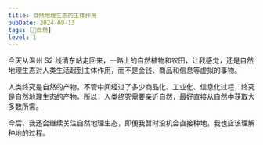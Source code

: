 ```yaml
---
title: 自然地理生态的主体作用
pubDate: 2024-09-13
tags: [🌳自然]
level: 1
---
```


今天从温州 S2 线清东站走回来，一路上的自然植物和农田，让我感觉，还是自然地理生态对人类生活起到主体作用，而不是金钱、商品和信息等虚拟的事物。

人类终究是自然的产物，不管中间经过了多少商品化、工业化、信息化过程，终究是自然地理生态的产物。所以，人类终究需要亲近自然，最好直接从自然中获取大多数所需。

今后，我还会继续关注自然地理生态，即便我暂时没机会直接种地，我也应该理解种地的过程。
